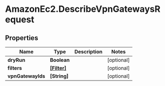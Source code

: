 # AmazonEc2.DescribeVpnGatewaysRequest

## Properties

Name | Type | Description | Notes
------------ | ------------- | ------------- | -------------
**dryRun** | **Boolean** |  | [optional] 
**filters** | [**[Filter]**](Filter.md) |  | [optional] 
**vpnGatewayIds** | **[String]** |  | [optional] 


